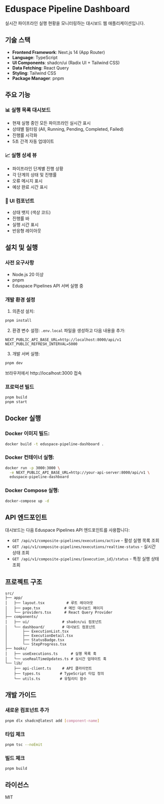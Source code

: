 # Eduspace Pipeline Dashboard

실시간 파이프라인 실행 현황을 모니터링하는 대시보드 웹 애플리케이션입니다.

## 기술 스택

- **Frontend Framework**: Next.js 14 (App Router)
- **Language**: TypeScript
- **UI Components**: shadcn/ui (Radix UI + Tailwind CSS)
- **Data Fetching**: React Query
- **Styling**: Tailwind CSS
- **Package Manager**: pnpm

## 주요 기능

### 📊 실행 목록 대시보드
- 현재 실행 중인 모든 파이프라인 실시간 표시
- 상태별 필터링 (All, Running, Pending, Completed, Failed)
- 진행률 시각화
- 5초 간격 자동 업데이트

### 📈 실행 상세 뷰
- 파이프라인 단계별 진행 상황
- 각 단계의 상태 및 진행률
- 오류 메시지 표시
- 예상 완료 시간 표시

### 🎨 UI 컴포넌트
- 상태 뱃지 (색상 코드)
- 진행률 바
- 실행 시간 표시
- 반응형 레이아웃

## 설치 및 실행

### 사전 요구사항
- Node.js 20 이상
- pnpm
- Eduspace Pipelines API 서버 실행 중

### 개발 환경 설정

1. 의존성 설치:
```bash
pnpm install
```

2. 환경 변수 설정:
`.env.local` 파일을 생성하고 다음 내용을 추가:
```env
NEXT_PUBLIC_API_BASE_URL=http://localhost:8000/api/v1
NEXT_PUBLIC_REFRESH_INTERVAL=5000
```

3. 개발 서버 실행:
```bash
pnpm dev
```

브라우저에서 http://localhost:3000 접속

### 프로덕션 빌드

```bash
pnpm build
pnpm start
```

## Docker 실행

### Docker 이미지 빌드:
```bash
docker build -t eduspace-pipeline-dashboard .
```

### Docker 컨테이너 실행:
```bash
docker run -p 3000:3000 \
  -e NEXT_PUBLIC_API_BASE_URL=http://your-api-server:8000/api/v1 \
  eduspace-pipeline-dashboard
```

### Docker Compose 실행:
```bash
docker-compose up -d
```

## API 엔드포인트

대시보드는 다음 Eduspace Pipelines API 엔드포인트를 사용합니다:

- `GET /api/v1/composite-pipelines/executions/active` - 활성 실행 목록 조회
- `GET /api/v1/composite-pipelines/executions/realtime-status` - 실시간 상태 조회
- `GET /api/v1/composite-pipelines/{execution_id}/status` - 특정 실행 상태 조회

## 프로젝트 구조

```
src/
├── app/
│   ├── layout.tsx          # 루트 레이아웃
│   ├── page.tsx           # 메인 대시보드 페이지
│   └── providers.tsx      # React Query Provider
├── components/
│   ├── ui/               # shadcn/ui 컴포넌트
│   └── dashboard/        # 대시보드 컴포넌트
│       ├── ExecutionList.tsx
│       ├── ExecutionDetail.tsx
│       ├── StatusBadge.tsx
│       └── StepProgress.tsx
├── hooks/
│   ├── useExecutions.ts      # 실행 목록 훅
│   └── useRealTimeUpdates.ts # 실시간 업데이트 훅
└── lib/
    ├── api-client.ts     # API 클라이언트
    ├── types.ts         # TypeScript 타입 정의
    └── utils.ts         # 유틸리티 함수
```

## 개발 가이드

### 새로운 컴포넌트 추가
```bash
pnpm dlx shadcn@latest add [component-name]
```

### 타입 체크
```bash
pnpm tsc --noEmit
```

### 빌드 체크
```bash
pnpm build
```

## 라이선스

MIT